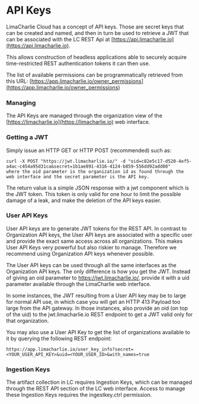 # API Keys

LimaCharlie Cloud has a concept of API keys. Those are secret keys that can be created and named, and then in turn be used to retrieve a JWT that can be associated with the LC REST Api at [https://api.limacharlie.io](https://api.limacharlie.io).

This allows construction of headless applications able to securely acquire time-restricted REST authentication tokens it can then use.

The list of available permissions can be programmatically retrieved from this URL: [https://app.limacharlie.io/owner_permissions](https://app.limacharlie.io/owner_permissions)

### Managing

The API Keys are managed through the organization view of the [https://limacharlie.io](https://limacharlie.io) web interface.

### Getting a JWT

Simply issue an HTTP GET or HTTP POST (recommended) such as:

```
curl -X POST "https://jwt.limacharlie.io/" -d "oid=c82e5c17-d520-4ef5-a4ac-c454a95d31ca&secret=1b1ae891-4316-4124-b859-556dd92add00"
where the oid parameter is the organization id as found through the web interface and the secret parameter is the API key.
```

The return value is a simple JSON response with a jwt component which is the JWT token. This token is only valid for one hour to limit the possible damage of a leak, and make the deletion of the API keys easier.

### User API Keys

User API keys are to generate JWT tokens for the REST API. In contrast to Organization API keys, the User API keys are associated with a specific user and provide the exact same access across all organizations. This makes User API Keys very powerful but also riskier to manage. Therefore we recommend using Organization API keys whenever possible.

The User API keys can be used through all the same interfaces as the Organization API keys. The only difference is how you get the JWT. Instead of giving an oid parameter to https://jwt.limacharlie.io/, provide it with a uid parameter available through the LimaCharlie web interface.

In some instances, the JWT resulting from a User API key may be to large for normal API use, in which case you will get an HTTP 413 Payload too large from the API gateway. In those instances, also provide an oid (on top of the uid) to the jwt.limacharlie.io REST endpoint to get a JWT valid only for that organization.

You may also use a User API Key to get the list of organizations available to it by querying the following REST endpoint:

```
https://app.limacharlie.io/user_key_info?secret=<YOUR_USER_API_KEY>&uid=<YOUR_USER_ID>&with_names=true
```

### Ingestion Keys

The artifact collection in LC requires Ingestion Keys, which can be managed through the REST API section of the LC web interface. Access to manage these Ingestion Keys requires the ingestkey.ctrl permission.

